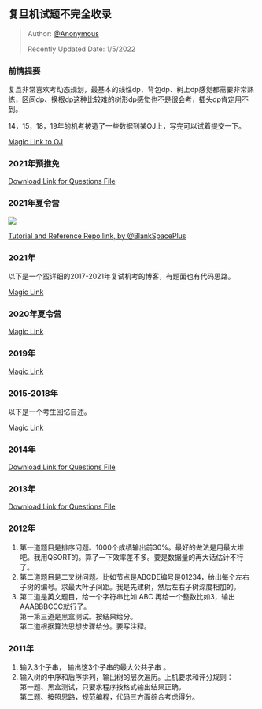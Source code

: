 ## 复旦机试题不完全收录

> Author: [@Anonymous](https://github.com/Anonymous)
>
> Recently Updated Date: 1/5/2022

### 前情提要

复旦非常喜欢考动态规划，最基本的线性dp、背包dp、树上dp感觉都需要非常熟练，区间dp、换根dp这种比较难的树形dp感觉也不是很会考，插头dp肯定用不到。

14，15，18，19年的机考被造了一些数据到某OJ上，写完可以试着提交一下。

[Magic Link to OJ](https://noobdream.com/Major/article/79/)


### 2021年预推免

[Download Link for Questions File](https://github.com/Emanual20/Emanual20.github.io/files/7808944/2021FDU-preexemption.pdf)

### 2021年夏令营

![](https://s3.bmp.ovh/imgs/2022/01/a2b68a6fefe76d35.jpg)

[Tutorial and Reference Repo link, by @BlankSpacePlus](https://github.com/BlankSpacePlus/fdu-summer-camp-algorithm)

### 2021年

以下是一个蛮详细的2017-2021年复试机考的博客，有题面也有代码思路。

[Magic Link](https://blog.csdn.net/qq_43326014/article/details/115288717)

### 2020年夏令营

[Magic Link](https://blog.csdn.net/qq_42028241/article/details/109011034)

### 2019年

[Magic Link](https://blog.csdn.net/Greepex/article/details/88637871)

### 2015-2018年

以下是一个考生回忆自述。

[Magic Link](https://blog.csdn.net/weixin_43847469/article/details/89004030)

### 2014年

[Download Link for Questions File](https://github.com/Emanual20/Emanual20.github.io/files/7808874/FDU2014.pdf)

### 2013年

[Download Link for Questions File](https://github.com/Emanual20/Emanual20.github.io/files/7808862/FDU2013.pdf)

### 2012年

1. 第一道题目是排序问题。1000个成绩输出前30%。最好的做法是用最大堆吧。我用QSORT的。算了一下效率差不多。要是数据量的再大话估计不行了。
2. 第二道题目是二叉树问题。比如节点是ABCDE编号是01234，给出每个左右子树的编号。求最大叶子间距。我是先建树，然后左右子树深度相加的。
3. 第二道是英文题目，给一个字符串比如 ABC 再给一个整数比如3，输出AAABBBCCC就行了。\
第一第三道是黑盒测试。按结果给分。\
第二道根据算法思想步骤给分。要写注释。

### 2011年

1. 输入3个子串， 输出这3个子串的最大公共子串 。
2. 输入树的中序和后序排列，输出树的层次遍历。上机要求和评分规则：\
第一题、黑盒测试，只要求程序按格式输出结果正确。\
第二题、按照思路，规范编程，代码三方面综合考虑得分。
